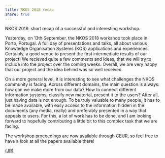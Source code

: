 ```yaml
---
title: NKOS 2018 recap
share: true
---
```


<script language="JavaScript" src="/_includes/unCryptMail.js" type="text/javascript"></script>

NKOS 2018: short recap of a successful and interesting workshop.

<!-- more -->

Yesterday, on 13th September, the NKOS 2018 workshop took place in Porto, Portugal. A full day of presentations and talks,
all about various Knowledge Organisation Systems (KOS) applications and experiences. Certainly, a good venue to present
the first intermediate results of our project! We recieved quite a few comments and ideas, that we will try to include
into the project over the coming weeks. Overall, we are very happy that our project and the idea behind was so well received.

On a more general level, it is interesting to see what challenges the NKOS community is facing. Across different domains,
the main question is always: how can we make more from our data? How to connect different information systems, classify
new material, present it to the users? After all, just having data is not enough. To be truly valuable to many people,
it has to be made available, with easy access to the information hidden in the documents (any media, really) and
preferably presented in a way that appeals to users. For this, a lot of work has to be done, and I am looking forward to
hopefully contributing a little bit to this complex task that we are facing.

The workshop proceedings are now available through [CEUR](http://ceur-ws.org/Vol-2200/), so feel free to have a look
at all the papers available there!

[(JR)](javascript:linkTo_UnCryptMailto('nbjmup;kbo/spfsefoAbju/bd/bu');)